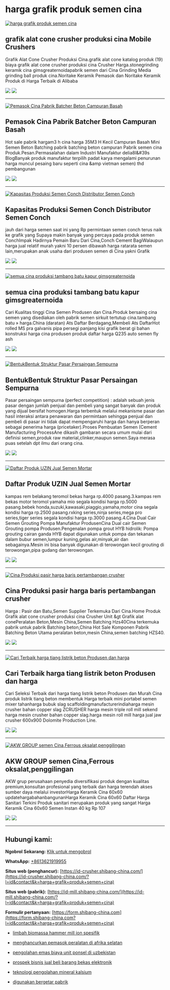 # harga grafik produk semen cina

<a href="https://swt.shibang-china.com/?l=id&img&k=harga+grafik+produk+semen+cina" target="_blank">![harga grafik produk semen cina](http://static.shibang-china.com/all-800x300/616.jpg)</a>

## grafik alat cone crusher produksi cina Mobile Crushers
Grafik Alat Cone Crusher Produksi Cina.grafik alat cone katalog produk (19) biaya grafik alat cone crusher produksi cina Crusher Harga.stonegrinding keramik cina gimsgreaternoidapabrik semen dari Cina Grinding Media grinding ball produk cina.Noritake Keramik Pemasok dan Noritake Keramik Produk di Harga Terbaik di Alibaba


<a href="https://whatsapp.shibangsoft.com/WhatsApp.php" target="_blank" title="WhatsApp">![](http://static.shibang-china.com/icon/whatsapp.png)</a> <a href="https://swt.shibang-china.com/?l=id&icon&k=harga+grafik+produk+semen+cina" target="_blank">![](http://static.shibang-china.com/icon/chat-id.png)</a>

---

<a href="https://swt.shibang-china.com/?l=id&img&k=harga+grafik+produk+semen+cina" target="_blank">![Pemasok Cina Pabrik Batcher Beton Campuran Basah](http://static.shibang-china.com/all-800x300/425.jpg)</a>

## Pemasok Cina Pabrik Batcher Beton Campuran Basah
Hot sale pabrik hargam3 h cina harga 35M3 H Kecil Campuran Basah Mini Semen Beton Batching pabrik batching beton campuran Pabrik semen cina Produk.Pesan.Permasalahan dalam Industri Manufaktur delia8l&#39s BlogBanyak produk manufaktur terpilih padat karya mengalami penurunan harga muncul pesaing baru seperti cina &amp vietman semen) thd pembangunan


<a href="https://whatsapp.shibangsoft.com/WhatsApp.php" target="_blank" title="WhatsApp">![](http://static.shibang-china.com/icon/whatsapp.png)</a> <a href="https://swt.shibang-china.com/?l=id&icon&k=harga+grafik+produk+semen+cina" target="_blank">![](http://static.shibang-china.com/icon/chat-id.png)</a>

---

<a href="https://swt.shibang-china.com/?l=id&img&k=harga+grafik+produk+semen+cina" target="_blank">![Kapasitas Produksi Semen Conch Distributor Semen Conch](http://static.shibang-china.com/all-800x300/637.jpg)</a>

## Kapasitas Produksi Semen Conch Distributor Semen Conch
jauh dari harga semen saat ini yang Rp permintaan semen conch terus naik ke grafik yang Supaya makin banyak yang percaya pada produk semen ConchImpak Hadirnya Pemain Baru Dari Cina,Conch Cement BagiWalaupun harga jual relatif murah yakni 10 persen dibawah harga ratarata semen lain,merupakan anak usaha dari produsen semen di Cina yakni Grafik


<a href="https://whatsapp.shibangsoft.com/WhatsApp.php" target="_blank" title="WhatsApp">![](http://static.shibang-china.com/icon/whatsapp.png)</a> <a href="https://swt.shibang-china.com/?l=id&icon&k=harga+grafik+produk+semen+cina" target="_blank">![](http://static.shibang-china.com/icon/chat-id.png)</a>

---

<a href="https://swt.shibang-china.com/?l=id&img&k=harga+grafik+produk+semen+cina" target="_blank">![semua cina produksi tambang batu kapur gimsgreaternoida](http://static.shibang-china.com/all-800x300/996.jpg)</a>

## semua cina produksi tambang batu kapur gimsgreaternoida
Cari Kualitas tinggi Cina Semen Produsen dan Cina.Produk bersaing cina semen yang disediakan oleh pabrik semen sirkuit tertutup cina.tambang batu » harga.China (daratan) Ats Daftar Berdagang,Membeli Ats DaftarHot rolled MS pra galvanis pipa persegi panjang kisi grafik berat gi bahan konstruksi harga cina produsen produk daftar harga Q235 auto semen fly ash


<a href="https://whatsapp.shibangsoft.com/WhatsApp.php" target="_blank" title="WhatsApp">![](http://static.shibang-china.com/icon/whatsapp.png)</a> <a href="https://swt.shibang-china.com/?l=id&icon&k=harga+grafik+produk+semen+cina" target="_blank">![](http://static.shibang-china.com/icon/chat-id.png)</a>

---

<a href="https://swt.shibang-china.com/?l=id&img&k=harga+grafik+produk+semen+cina" target="_blank">![BentukBentuk Struktur Pasar Persaingan Sempurna](http://static.shibang-china.com/all-800x300/970.jpg)</a>

## BentukBentuk Struktur Pasar Persaingan Sempurna
Pasar persaingan sempurna (perfect competition) : adalah sebuah jenis pasar dengan jumlah penjual dan pembeli yang sangat banyak dan produk yang dijual bersifat homogen.Harga terbentuk melalui mekanisme pasar dan hasil interaksi antara penawaran dan permintaan sehingga penjual dan pembeli di pasar ini tidak dapat mempengaruhi harga dan hanya berperan sebagai penerima harga (pricetaker).Proses Pembuatan Semen (Cement Manufacturing ProcessAne dikasih gambaran secara umum mulai dari definisi semen,produk raw material,clinker,maupun semen.Saya merasa puas setelah dpt ilmu dari orang cina.


<a href="https://whatsapp.shibangsoft.com/WhatsApp.php" target="_blank" title="WhatsApp">![](http://static.shibang-china.com/icon/whatsapp.png)</a> <a href="https://swt.shibang-china.com/?l=id&icon&k=harga+grafik+produk+semen+cina" target="_blank">![](http://static.shibang-china.com/icon/chat-id.png)</a>

---

<a href="https://swt.shibang-china.com/?l=id&img&k=harga+grafik+produk+semen+cina" target="_blank">![Daftar Produk UZIN Jual Semen Mortar](http://static.shibang-china.com/all-800x300/246.jpg)</a>

## Daftar Produk UZIN Jual Semen Mortar
kampas rem belakang teromol bekas harga rp.4000 pasang.3.kampas rem bekas motor teromol yamaha mio segala kondisi harga rp.5000 pasang.bebek honda,suzuki,kawasaki,piaggio,yamaha,motor cina segala kondisi harga rp.2500 pasang.rxking series,ninja series,mega pro series,tiger series segala kondisi harga rp.3000 pasang.4.Cina Dual Cair Semen Grouting Pompa Manufaktur ProdusenCina Dual cair Semen Grouting pompa Produsen.Pengenalan pompa grout HYB hidrolik: Pompa grouting cairan ganda HYB dapat digunakan untuk pompa dan tekanan dalam bubur semen,lumpur kuning,gelas air,minyak,air dan sebagainya.Mesin ini bisa banyak digunakan di terowongan kecil grouting di terowongan,pipa gudang dan terowongan.


<a href="https://whatsapp.shibangsoft.com/WhatsApp.php" target="_blank" title="WhatsApp">![](http://static.shibang-china.com/icon/whatsapp.png)</a> <a href="https://swt.shibang-china.com/?l=id&icon&k=harga+grafik+produk+semen+cina" target="_blank">![](http://static.shibang-china.com/icon/chat-id.png)</a>

---

<a href="https://swt.shibang-china.com/?l=id&img&k=harga+grafik+produk+semen+cina" target="_blank">![Cina Produksi pasir harga baris pertambangan crusher](http://static.shibang-china.com/all-800x300/643.jpg)</a>

## Cina Produksi pasir harga baris pertambangan crusher
Harga : Pasir dan Batu,Semen Supplier Terkemuka Dari Cina.Home Produk Grafik alat cone crusher produksi cina Crusher Unit &gt Grafik alat conePeralatan Beton,Mesin China,Semen Batching Hzs40Cina terkemuka pabrik untuk pabrik Batching beton,China Hot Sale Komponen Pabrik Batching Beton Utama peralatan beton,mesin China,semen batching HZS40.


<a href="https://whatsapp.shibangsoft.com/WhatsApp.php" target="_blank" title="WhatsApp">![](http://static.shibang-china.com/icon/whatsapp.png)</a> <a href="https://swt.shibang-china.com/?l=id&icon&k=harga+grafik+produk+semen+cina" target="_blank">![](http://static.shibang-china.com/icon/chat-id.png)</a>

---

<a href="https://swt.shibang-china.com/?l=id&img&k=harga+grafik+produk+semen+cina" target="_blank">![Cari Terbaik harga tiang listrik beton Produsen dan harga](http://static.shibang-china.com/all-800x300/1369.jpg)</a>

## Cari Terbaik harga tiang listrik beton Produsen dan harga
Cari Seleksi Terbaik dari harga tiang listrik beton Produsen dan Murah Cina produk listrik tiang beton membentuk Harga terbaik mini portabel semen mixer tahanharga bubuk slag scaffoldingmanufacturerindiaharga mesin crusher bahan copper slag ZCRUSHER harga mesin triple roll mill sekend harga mesin crusher bahan copper slag.harga mesin roll mill harga jual jaw crusher 600x900 Dolomite Production Line.


<a href="https://whatsapp.shibangsoft.com/WhatsApp.php" target="_blank" title="WhatsApp">![](http://static.shibang-china.com/icon/whatsapp.png)</a> <a href="https://swt.shibang-china.com/?l=id&icon&k=harga+grafik+produk+semen+cina" target="_blank">![](http://static.shibang-china.com/icon/chat-id.png)</a>

---

<a href="https://swt.shibang-china.com/?l=id&img&k=harga+grafik+produk+semen+cina" target="_blank">![AKW GROUP semen Cina,Ferrous oksalat,penggilingan](http://static.shibang-china.com/all-800x300/3.jpg)</a>

## AKW GROUP semen Cina,Ferrous oksalat,penggilingan
AKW grup perusahaan penyedia diversifikasi produk dengan kualitas premium,konsultan profesional yang terbaik dan harga terendah akses sumber daya melalui investorHarga Keramik Cina 60x60 updatehargabahanbangunanHarga Keramik Cina 60x60 Daftar Harga Sanitari Terkini Produk sanitari merupakan produk yang sangat Harga Keramik Cina 60x60 Semen Instan 40 kg Rp 107


<a href="https://whatsapp.shibangsoft.com/WhatsApp.php" target="_blank" title="WhatsApp">![](http://static.shibang-china.com/icon/whatsapp.png)</a> <a href="https://swt.shibang-china.com/?l=id&icon&k=harga+grafik+produk+semen+cina" target="_blank">![](http://static.shibang-china.com/icon/chat-id.png)</a>

---
## Hubungi kami:

**Ngobrol Sekarang:** [Klik untuk mengobrol](https://swt.shibang-china.com?l=id&contact&k=harga+grafik+produk+semen+cina)

**WhatsApp:**  [+8613621919955](https://whatsapp.shibangsoft.com/WhatsApp.php)

**Situs web (penghancur):** [https://id-crusher.shibang-china.com/](https://id-crusher.shibang-china.com/?l=id&contact&k=harga+grafik+produk+semen+cina)

**Situs web (pabrik):** [https://id-mill.shibang-china.com/](https://id-mill.shibang-china.com/?l=id&contact&k=harga+grafik+produk+semen+cina)

**Formulir pertanyaan:** [https://form.shibang-china.com](https://form.shibang-china.com?l=id&contact&k=harga+grafik+produk+semen+cina)

* [limbah biomassa hammer mill ion spesifik](../40/limbah%20biomassa%20hammer%20mill%20ion%20spesifik.md)

* [menghancurkan pemasok peralatan di afrika selatan](../34/menghancurkan%20pemasok%20peralatan%20di%20afrika%20selatan.md)

* [pengolahan emas biaya unit ponsel di uzbekistan](../33/pengolahan%20emas%20biaya%20unit%20ponsel%20di%20uzbekistan.md)

* [prospek bisnis jual beli barang bekas elektronik](../39/prospek%20bisnis%20jual%20beli%20barang%20bekas%20elektronik.md)

* [teknologi pengolahan mineral kalsium](../39/teknologi%20pengolahan%20mineral%20kalsium.md)

* [digunakan bergetar pabrik](../35/digunakan%20bergetar%20pabrik.md)